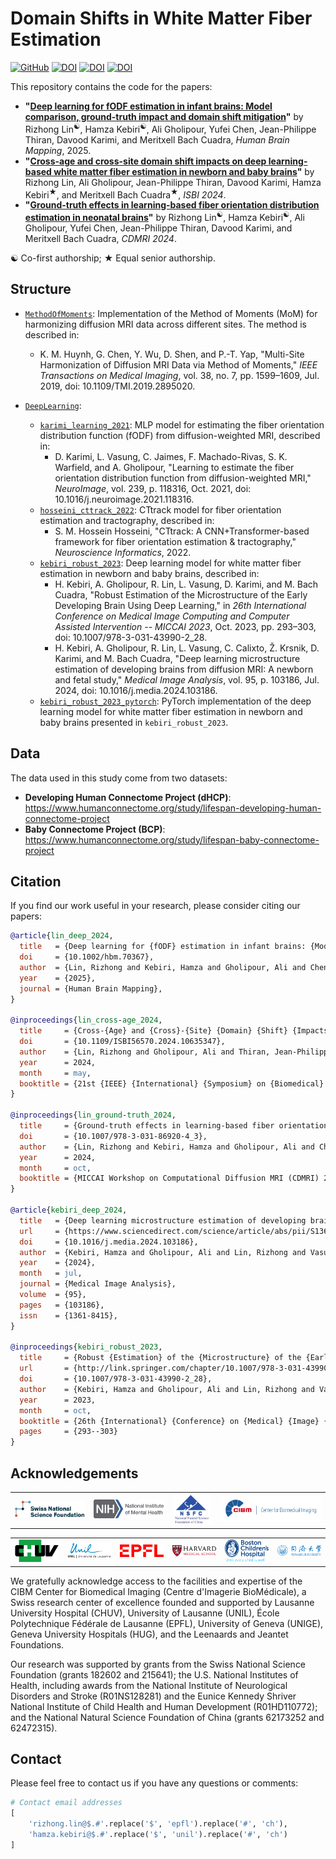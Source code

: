 # Domain Shifts in White Matter Fiber Estimation

[![GitHub](https://img.shields.io/github/license/Medical-Image-Analysis-Laboratory/dl_fiber_domain_shift)](https://github.com/Medical-Image-Analysis-Laboratory/dl_fiber_domain_shift)
[![DOI](https://zenodo.org/badge/DOI/10.1002/hbm.70367.svg)](https://doi.org/10.1002/hbm.70367)
[![DOI](https://zenodo.org/badge/DOI/10.1109/ISBI56570.2024.10635347.svg)](https://doi.org/10.1109/ISBI56570.2024.10635347)
[![DOI](https://zenodo.org/badge/DOI/10.1007/978-3-031-86920-4_3.svg)](https://doi.org/10.1007/978-3-031-86920-4_3)

This repository contains the code for the papers:

- **"[Deep learning for fODF estimation in infant brains: Model comparison, ground-truth impact and domain shift mitigation](https://doi.org/10.1002/hbm.70367)"** by Rizhong Lin<sup>☯️</sup>, Hamza Kebiri<sup>☯️</sup>, Ali Gholipour, Yufei Chen, Jean-Philippe Thiran, Davood Karimi, and Meritxell Bach Cuadra, _Human Brain Mapping_, 2025.
- **"[Cross-age and cross-site domain shift impacts on deep learning-based white matter fiber estimation in newborn and baby brains](https://doi.org/10.1109/ISBI56570.2024.10635347)"** by Rizhong Lin, Ali Gholipour, Jean-Philippe Thiran, Davood Karimi, Hamza Kebiri<sup>★</sup>, and Meritxell Bach Cuadra<sup>★</sup>, _ISBI 2024_.
- **"[Ground-truth effects in learning-based fiber orientation distribution estimation in neonatal brains](http://doi.org/10.1007/978-3-031-86920-4_3)"** by Rizhong Lin<sup>☯️</sup>, Hamza Kebiri<sup>☯️</sup>, Ali Gholipour, Yufei Chen, Jean-Philippe Thiran, Davood Karimi, and Meritxell Bach Cuadra, _CDMRI 2024_.

☯️ Co-first authorship; ★ Equal senior authorship.

## Structure

- [`MethodOfMoments`](./MethodOfMoments): Implementation of the Method of Moments (MoM) for harmonizing diffusion MRI data across different sites. The method is described in:
  - K. M. Huynh, G. Chen, Y. Wu, D. Shen, and P.-T. Yap, "Multi-Site Harmonization of Diffusion MRI Data via Method of Moments," _IEEE Transactions on Medical Imaging_, vol. 38, no. 7, pp. 1599–1609, Jul. 2019, doi: 10.1109/TMI.2019.2895020.
- [`DeepLearning`](./DeepLearning):

  - [`karimi_learning_2021`](./DeepLearning/karimi_learning_2021): MLP model for estimating the fiber orientation distribution function (fODF) from diffusion-weighted MRI, described in:
    - D. Karimi, L. Vasung, C. Jaimes, F. Machado-Rivas, S. K. Warfield, and A. Gholipour, "Learning to estimate the fiber orientation distribution function from diffusion-weighted MRI," _NeuroImage_, vol. 239, p. 118316, Oct. 2021, doi: 10.1016/j.neuroimage.2021.118316.
  - [`hosseini_cttrack_2022`](./DeepLearning/hosseini_cttrack_2022): CTtrack model for fiber orientation estimation and tractography, described in:
    - S. M. Hossein Hosseini, "CTtrack: A CNN+Transformer-based framework for fiber orientation estimation & tractography," _Neuroscience Informatics_, 2022.
  - [`kebiri_robust_2023`](./DeepLearning/kebiri_robust_2023): Deep learning model for white matter fiber estimation in newborn and baby brains, described in:
    - H. Kebiri, A. Gholipour, R. Lin, L. Vasung, D. Karimi, and M. Bach Cuadra, "Robust Estimation of the Microstructure of the Early Developing Brain Using Deep Learning," in _26th International Conference on Medical Image Computing and Computer Assisted Intervention -- MICCAI 2023_, Oct. 2023, pp. 293–303, doi: 10.1007/978-3-031-43990-2_28.
    - H. Kebiri, A. Gholipour, R. Lin, L. Vasung, C. Calixto, Ž. Krsnik, D. Karimi, and M. Bach Cuadra, "Deep learning microstructure estimation of developing brains from diffusion MRI: A newborn and fetal study," _Medical Image Analysis_, vol. 95, p. 103186, Jul. 2024, doi: 10.1016/j.media.2024.103186.
  - [`kebiri_robust_2023_pytorch`](./DeepLearning/kebiri_robust_2023_pytorch): PyTorch implementation of the deep learning model for white matter fiber estimation in newborn and baby brains presented in `kebiri_robust_2023`.

## Data

The data used in this study come from two datasets:

- **Developing Human Connectome Project (dHCP)**: https://www.humanconnectome.org/study/lifespan-developing-human-connectome-project
- **Baby Connectome Project (BCP)**: https://www.humanconnectome.org/study/lifespan-baby-connectome-project

## Citation

If you find our work useful in your research, please consider citing our papers:

```bibtex
@article{lin_deep_2024,
  title   = {Deep learning for {fODF} estimation in infant brains: {Model} comparison, ground-truth impact and domain shift mitigation},
  doi     = {10.1002/hbm.70367},
  author  = {Lin, Rizhong and Kebiri, Hamza and Gholipour, Ali and Chen, Yufei and Thiran, Jean-Philippe and Karimi, Davood and Bach Cuadra, Meritxell},
  year    = {2025},
  journal = {Human Brain Mapping},
}

@inproceedings{lin_cross-age_2024,
  title     = {Cross-{Age} and {Cross}-{Site} {Domain} {Shift} {Impacts} on {Deep} {Learning}-{Based} {White} {Matter} {Fiber} {Estimation} in {Newborn} and {Baby} {Brains}},
  doi       = {10.1109/ISBI56570.2024.10635347},
  author    = {Lin, Rizhong and Gholipour, Ali and Thiran, Jean-Philippe and Karimi, Davood and Kebiri, Hamza and Bach Cuadra, Meritxell},
  year      = 2024,
  month     = may,
  booktitle = {21st {IEEE} {International} {Symposium} on {Biomedical} {Imaging} ({ISBI})}
}

@inproceedings{lin_ground-truth_2024,
  title     = {Ground-truth effects in learning-based fiber orientation distribution estimation in neonatal brains},
  doi       = {10.1007/978-3-031-86920-4_3},
  author    = {Lin, Rizhong and Kebiri, Hamza and Gholipour, Ali and Chen, Yufei and Thiran, Jean-Philippe and Karimi, Davood and Bach Cuadra, Meritxell},
  year      = 2024,
  month     = oct,
  booktitle = {MICCAI Workshop on Computational Diffusion MRI (CDMRI) 2024}
}

@article{kebiri_deep_2024,
  title   = {Deep learning microstructure estimation of developing brains from diffusion {MRI}: A newborn and fetal study},
  url     = {https://www.sciencedirect.com/science/article/abs/pii/S1361841524001117},
  doi     = {10.1016/j.media.2024.103186},
  author  = {Kebiri, Hamza and Gholipour, Ali and Lin, Rizhong and Vasung, Lana and Calixto, Camilo and Krsnik, Željka and Karimi, Davood and Bach Cuadra, Meritxell},
  year    = {2024},
  month   = jul,
  journal = {Medical Image Analysis},
  volume  = {95},
  pages   = {103186},
  issn    = {1361-8415},
}

@inproceedings{kebiri_robust_2023,
  title     = {Robust {Estimation} of the {Microstructure} of the {Early} {Developing} {Brain} {Using} {Deep} {Learning}},
  url       = {http://link.springer.com/chapter/10.1007/978-3-031-43990-2_28},
  doi       = {10.1007/978-3-031-43990-2_28},
  author    = {Kebiri, Hamza and Gholipour, Ali and Lin, Rizhong and Vasung, Lana and Karimi, Davood and Bach Cuadra, Meritxell},
  year      = 2023,
  month     = oct,
  booktitle = {26th {International} {Conference} on {Medical} {Image} {Computing} and {Computer} {Assisted} {Intervention} -- {MICCAI} 2023},
  pages     = {293--303}
}
```

## Acknowledgements

<table align="center" width="100%">
  <tr align="center">
    <td width="25%"><img src="./assets/fns.png" alt="SNSF" style="max-height:150px; width:auto;"></td>
    <td width="25%"><img src="./assets/nih.png" alt="NIH" style="max-height:150px; width:auto;"></td>
    <td width="15%"><img src="./assets/nsfc.png" alt="NSFC" style="max-height:150px; width:auto;"></td>
    <td width="35%"><img src="./assets/cibm.png" alt="CIBM" style="max-height:150px; width:auto;"></td>
  </tr>
</table>

<table align="center" width="100%">
  <tr align="center">
    <td width="16.6%"><img src="./assets/chuv.png" alt="CHUV" style="max-width:120px; width:100%; height:auto;"></td>
    <td width="16.6%"><img src="./assets/unil.png" alt="UNIL" style="max-width:120px; width:100%; height:auto;"></td>
    <td width="16.6%"><img src="./assets/epfl.png" alt="EPFL" style="max-width:120px; width:100%; height:auto;"></td>
    <td width="16.6%"><img src="./assets/hms.png" alt="Harvard Medical School" style="max-width:120px; width:100%; height:auto;"></td>
    <td width="16.6%"><img src="./assets/bch.png" alt="Boston Children's Hospital" style="max-width:120px; width:100%; height:auto;"></td>
    <td width="16.6%"><img src="./assets/tongji.png" alt="Tongji University" style="max-width:120px; width:100%; height:auto;"></td>
  </tr>
</table>

We gratefully acknowledge access to the facilities and expertise of the CIBM Center for Biomedical Imaging (Centre d'Imagerie BioMédicale), a Swiss research center of excellence founded and supported by Lausanne University Hospital (CHUV), University of Lausanne (UNIL), École Polytechnique Fédérale de Lausanne (EPFL), University of Geneva (UNIGE), Geneva University Hospitals (HUG), and the Leenaards and Jeantet Foundations.

Our research was supported by grants from the Swiss National Science Foundation (grants 182602 and 215641); the U.S. National Institutes of Health, including awards from the National Institute of Neurological Disorders and Stroke (R01NS128281) and the Eunice Kennedy Shriver National Institute of Child Health and Human Development (R01HD110772); and the National Natural Science Foundation of China (grants 62173252 and 62472315).

## Contact

Please feel free to contact us if you have any questions or comments:

```python
# Contact email addresses
[
    'rizhong.lin@$.#'.replace('$', 'epfl').replace('#', 'ch'),
    'hamza.kebiri@$.#'.replace('$', 'unil').replace('#', 'ch')
]
```
